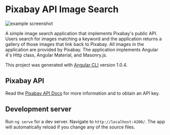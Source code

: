 # Pixabay API Image Search

![example screenshot](http://wesdoyle.net/content/images/2017/06/ng-pixabay-api-screenshot.PNG)

A simple image search application that implements Pixabay's public API.  Users search for images matching a keyword and the application returns a gallery of those images that link back to Pixabay.  All images in the application are provided by Pixabay. The application implements Angular 4's Http class, Angular Material, and Masonry.js.



This project was generated with [Angular CLI](https://github.com/angular/angular-cli) version 1.0.4.

## Pixabay API

Read the [Pixabay API Docs](https://pixabay.com/api/docs/) for more information and to obtain an API key.

## Development server

Run `ng serve` for a dev server. Navigate to `http://localhost:4200/`. The app will automatically reload if you change any of the source files.
